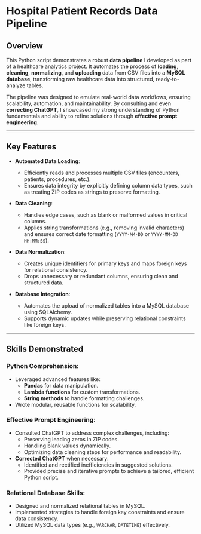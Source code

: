 # **Hospital Patient Records Data Pipeline**

## **Overview**
This Python script demonstrates a robust **data pipeline** I developed as part of a healthcare analytics project. It automates the process of **loading**, **cleaning**, **normalizing**, and **uploading** data from CSV files into a **MySQL database**, transforming raw healthcare data into structured, ready-to-analyze tables.

The pipeline was designed to emulate real-world data workflows, ensuring scalability, automation, and maintainability. By consulting and even **correcting ChatGPT**, I showcased my strong understanding of Python fundamentals and ability to refine solutions through **effective prompt engineering**.

---

## **Key Features**
- **Automated Data Loading**:
  - Efficiently reads and processes multiple CSV files (encounters, patients, procedures, etc.).
  - Ensures data integrity by explicitly defining column data types, such as treating ZIP codes as strings to preserve formatting.
  
- **Data Cleaning**:
  - Handles edge cases, such as blank or malformed values in critical columns.
  - Applies string transformations (e.g., removing invalid characters) and ensures correct date formatting (`YYYY-MM-DD` or `YYYY-MM-DD HH:MM:SS`).

- **Data Normalization**:
  - Creates unique identifiers for primary keys and maps foreign keys for relational consistency.
  - Drops unnecessary or redundant columns, ensuring clean and structured data.

- **Database Integration**:
  - Automates the upload of normalized tables into a MySQL database using SQLAlchemy.
  - Supports dynamic updates while preserving relational constraints like foreign keys.

---

## **Skills Demonstrated**
### **Python Comprehension**:
- Leveraged advanced features like:
  - **Pandas** for data manipulation.
  - **Lambda functions** for custom transformations.
  - **String methods** to handle formatting challenges.
- Wrote modular, reusable functions for scalability.

### **Effective Prompt Engineering**:
- Consulted ChatGPT to address complex challenges, including:
  - Preserving leading zeros in ZIP codes.
  - Handling blank values dynamically.
  - Optimizing data cleaning steps for performance and readability.
- **Corrected ChatGPT** when necessary:
  - Identified and rectified inefficiencies in suggested solutions.
  - Provided precise and iterative prompts to achieve a tailored, efficient Python script.

### **Relational Database Skills**:
- Designed and normalized relational tables in MySQL.
- Implemented strategies to handle foreign key constraints and ensure data consistency.
- Utilized MySQL data types (e.g., `VARCHAR`, `DATETIME`) effectively.

